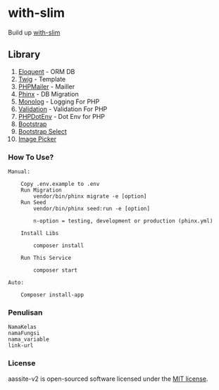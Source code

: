 # with-slim

Build up [with-slim](https://github.com/aasumitro/with-slim)

## Library

1. [Eloquent](https://github.com/illuminate/database) - ORM DB
2. [Twig](https://github.com/twigphp/Twig) - Template
3. [PHPMailer](https://github.com/PHPMailer/PHPMailer) - Mailler
4. [Phinx](https://github.com/cakephp/phinx) - DB Migration
5. [Monolog](https://github.com/Seldaek/monolog) - Logging For PHP
6. [Validation](https://github.com/Respect/Validation) - Validation For PHP
7. [PHPDotEnv](https://github.com/vlucas/phpdotenv) - Dot Env for PHP
8. [Bootstrap](https://github.com/twbs/bootstrap)
9. [Bootstrap Select](https://github.com/snapappointments/bootstrap-select)
10. [Image Picker](https://github.com/rvera/image-picker)

### How To Use?

    Manual:

        Copy .env.example to .env
        Run Migration
            vendor/bin/phinx migrate -e [option]
        Run Seed
            vendor/bin/phinx seed:run -e [option]

            n-option = testing, development or production (phinx.yml)

        Install Libs

            composer install

        Run This Service

            composer start

    Auto:

        Composer install-app

### Penulisan

    NamaKelas
    namaFungsi
    nama_variable
    link-url

### License

aassite-v2 is open-sourced software licensed under the [MIT license](https://opensource.org/licenses/MIT).
